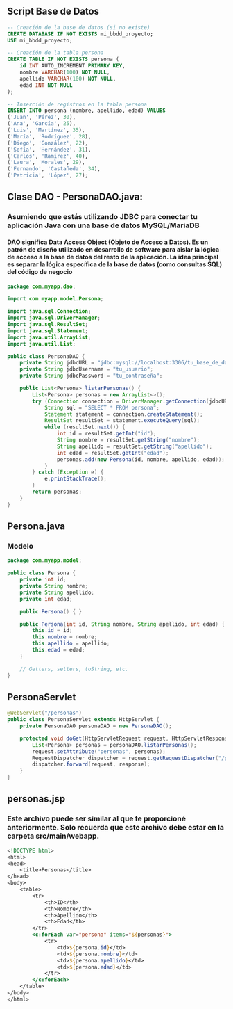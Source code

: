 ## Script Base de Datos
```sql
-- Creación de la base de datos (si no existe)
CREATE DATABASE IF NOT EXISTS mi_bbdd_proyecto;
USE mi_bbdd_proyecto;

-- Creación de la tabla persona
CREATE TABLE IF NOT EXISTS persona (
    id INT AUTO_INCREMENT PRIMARY KEY,
    nombre VARCHAR(100) NOT NULL,
    apellido VARCHAR(100) NOT NULL,
    edad INT NOT NULL
);

-- Inserción de registros en la tabla persona
INSERT INTO persona (nombre, apellido, edad) VALUES 
('Juan', 'Pérez', 30),
('Ana', 'García', 25),
('Luis', 'Martínez', 35),
('María', 'Rodríguez', 28),
('Diego', 'González', 22),
('Sofía', 'Hernández', 31),
('Carlos', 'Ramírez', 40),
('Laura', 'Morales', 29),
('Fernando', 'Castañeda', 34),
('Patricia', 'López', 27);
```

## Clase DAO - PersonaDAO.java:
### Asumiendo que estás utilizando JDBC para conectar tu aplicación Java con una base de datos MySQL/MariaDB
#### DAO significa Data Access Object (Objeto de Acceso a Datos). Es un patrón de diseño utilizado en desarrollo de software para aislar la lógica de acceso a la base de datos del resto de la aplicación. La idea principal es separar la lógica específica de la base de datos (como consultas SQL) del código de negocio
```java
package com.myapp.dao;

import com.myapp.model.Persona;

import java.sql.Connection;
import java.sql.DriverManager;
import java.sql.ResultSet;
import java.sql.Statement;
import java.util.ArrayList;
import java.util.List;

public class PersonaDAO {
    private String jdbcURL = "jdbc:mysql://localhost:3306/tu_base_de_datos";
    private String jdbcUsername = "tu_usuario";
    private String jdbcPassword = "tu_contraseña";

    public List<Persona> listarPersonas() {
        List<Persona> personas = new ArrayList<>();
        try (Connection connection = DriverManager.getConnection(jdbcURL, jdbcUsername, jdbcPassword)) {
            String sql = "SELECT * FROM persona";
            Statement statement = connection.createStatement();
            ResultSet resultSet = statement.executeQuery(sql);
            while (resultSet.next()) {
                int id = resultSet.getInt("id");
                String nombre = resultSet.getString("nombre");
                String apellido = resultSet.getString("apellido");
                int edad = resultSet.getInt("edad");
                personas.add(new Persona(id, nombre, apellido, edad));
            }
        } catch (Exception e) {
            e.printStackTrace();
        }
        return personas;
    }
}
```
## Persona.java 
### Modelo
```java
package com.myapp.model;

public class Persona {
    private int id;
    private String nombre;
    private String apellido;
    private int edad;

    public Persona() { }

    public Persona(int id, String nombre, String apellido, int edad) {
        this.id = id;
        this.nombre = nombre;
        this.apellido = apellido;
        this.edad = edad;
    }

    // Getters, setters, toString, etc.
}

```
## PersonaServlet
```java
@WebServlet("/personas")
public class PersonaServlet extends HttpServlet {
    private PersonaDAO personaDAO = new PersonaDAO();

    protected void doGet(HttpServletRequest request, HttpServletResponse response) throws ServletException, IOException {
        List<Persona> personas = personaDAO.listarPersonas();
        request.setAttribute("personas", personas);
        RequestDispatcher dispatcher = request.getRequestDispatcher("/personas.jsp");
        dispatcher.forward(request, response);
    }
}
```

## personas.jsp
### Este archivo puede ser similar al que te proporcioné anteriormente. Solo recuerda que este archivo debe estar en la carpeta src/main/webapp.
```jsp
<!DOCTYPE html>
<html>
<head>
    <title>Personas</title>
</head>
<body>
    <table>
        <tr>
            <th>ID</th>
            <th>Nombre</th>
            <th>Apellido</th>
            <th>Edad</th>
        </tr>
        <c:forEach var="persona" items="${personas}">
            <tr>
                <td>${persona.id}</td>
                <td>${persona.nombre}</td>
                <td>${persona.apellido}</td>
                <td>${persona.edad}</td>
            </tr>
        </c:forEach>
    </table>
</body>
</html>
```
